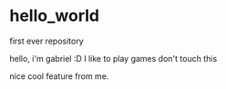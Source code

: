 # hello_world
first ever repository

hello, i'm gabriel :D I like to play games
don't touch this


nice cool feature from me.

